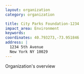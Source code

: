 ```yaml
---
layout: organization
category: organization

title: City Parks Foundation-1234
impact_area: Environment
keywords: 
coordinates: 40.793273,-73.951846
address: |
  1234 5th Avenue
  New York NY 10029
---
```

Organization's overview
